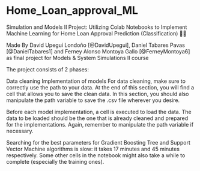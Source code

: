# Home_Loan_approval_ML
Simulation and Models II Project: Utilizing Colab Notebooks to Implement Machine Learning for Home Loan Approval Prediction (Classification) 🏡✨


Made By David Upegui Londoño [@DavidUpegui], Daniel Tabares Pavas [@DanielTabares1] and Ferney Alonso Montoya Gallo [@FerneyMontoya6] as final project for Models & System Simulations II course   

The project consists of 2 phases:

Data cleaning
Implementation of models
For data cleaning, make sure to correctly use the path to your data. At the end of this section, you will find a cell that allows you to save the clean data. In this section, you should also manipulate the path variable to save the .csv file wherever you desire.

Before each model implementation, a cell is executed to load the data. The data to be loaded should be the one that is already cleaned and prepared for the implementations. Again, remember to manipulate the path variable if necessary.

Searching for the best parameters for Gradient Boosting Tree and Support Vector Machine algorithms is slow: it takes 17 minutes and 45 minutes respectively. Some other cells in the notebook might also take a while to complete (especially the training ones).
